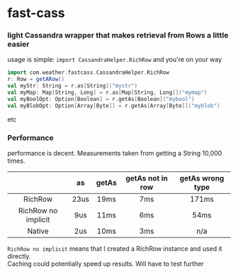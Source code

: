 # fast-cass
### light Cassandra wrapper that makes retrieval from Rows a little easier

usage is simple: `import CassandraHelper.RichRow` and you're on your way  
```scala
import com.weather.fastcass.CassandraHelper.RichRow
r: Row = getARow()
val myStr: String = r.as[String]("mystr")
val myMap: Map[String, Long] = r.as[Map[String, Long]]("mymap")
val myBoolOpt: Option[Boolean] = r.getAs[Boolean]("mybool")
val myBlobOpt: Option[Array[Byte]] = r.getAs[Array[Byte]]("myblob")
```
etc
### Performance
performance is decent. Measurements taken from getting a String 10,000 times.

|                     |  as  | getAs | getAs not in row | getAs wrong type |
|:-------------------:|:----:|:-----:|:----------------:|:----------------:|
|       RichRow       | 23us | 19ms  |       7ms        |       171ms      |
| RichRow no implicit | 9us  | 11ms  |       6ms        |       54ms       |
|        Native       | 2us  | 10ms  |       3ms        |       n/a        |
`RichRow no implicit` means that I created a RichRow instance and used it directly.  
Caching could potentially speed up results. Will have to test further
